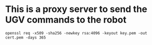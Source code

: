 # This is a proxy server to send the UGV commands to the robot

`openssl req -x509 -sha256 -newkey rsa:4096 -keyout key.pem -out cert.pem -days 365`
